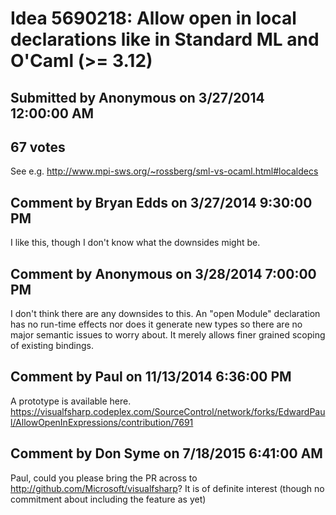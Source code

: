 # Idea 5690218: Allow open in local declarations like in Standard ML and O'Caml (>= 3.12) #

## Submitted by Anonymous on 3/27/2014 12:00:00 AM

## 67 votes

See e.g. http://www.mpi-sws.org/~rossberg/sml-vs-ocaml.html#localdecs




## Comment by Bryan Edds on 3/27/2014 9:30:00 PM

I like this, though I don't know what the downsides might be.

## Comment by Anonymous on 3/28/2014 7:00:00 PM

I don't think there are any downsides to this. An "open Module" declaration has no run-time effects nor does it generate new types so there are no major semantic issues to worry about. It merely allows finer grained scoping of existing bindings.

## Comment by Paul on 11/13/2014 6:36:00 PM

A prototype is available here.
https://visualfsharp.codeplex.com/SourceControl/network/forks/EdwardPaul/AllowOpenInExpressions/contribution/7691

## Comment by Don Syme on 7/18/2015 6:41:00 AM

Paul, could you please bring the PR across to http://github.com/Microsoft/visualfsharp? It is of definite interest (though no commitment about including the feature as yet)

